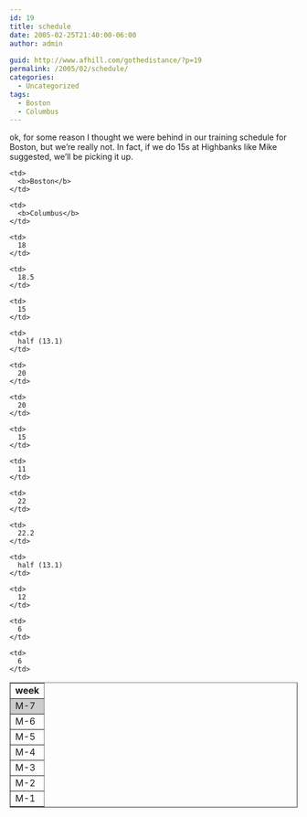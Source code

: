 ```yaml
---
id: 19
title: schedule
date: 2005-02-25T21:40:00-06:00
author: admin
  
guid: http://www.afhill.com/gothedistance/?p=19
permalink: /2005/02/schedule/
categories:
  - Uncategorized
tags:
  - Boston
  - Columbus
---
```

ok, for some reason I thought we were behind in our training schedule for Boston, but we&#8217;re really not. In fact, if we do 15s at Highbanks like Mike suggested, we&#8217;ll be picking it up.

<table cellpadding="1" border="1" cellspacing="0">
  <tr>
    <td>
      <b>week</b>
    </td>
    
    <td>
      <b>Boston</b>
    </td>
    
    <td>
      <b>Columbus</b>
    </td>
  </tr>
  
  <tr style="background-color: #cccccc">
    <td>
      M-7
    </td>
    
    <td>
      18
    </td>
    
    <td>
      18.5
    </td>
  </tr>
  
  <tr>
    <td>
      M-6
    </td>
    
    <td>
      15
    </td>
    
    <td>
      half (13.1)
    </td>
  </tr>
  
  <tr>
    <td>
      M-5
    </td>
    
    <td>
      20
    </td>
    
    <td>
      20
    </td>
  </tr>
  
  <tr>
    <td>
      M-4
    </td>
    
    <td>
      15
    </td>
    
    <td>
      11
    </td>
  </tr>
  
  <tr>
    <td>
      M-3
    </td>
    
    <td>
      22
    </td>
    
    <td>
      22.2
    </td>
  </tr>
  
  <tr>
    <td>
      M-2
    </td>
    
    <td>
      half (13.1)
    </td>
    
    <td>
      12
    </td>
  </tr>
  
  <tr>
    <td>
      M-1
    </td>
    
    <td>
      6
    </td>
    
    <td>
      6
    </td>
  </tr>
</table>
